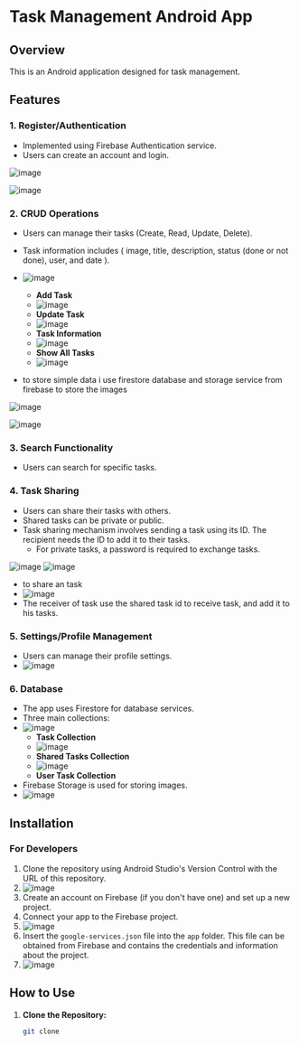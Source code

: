 # Task Management Android App

## Overview
This is an Android application designed for task management.

## Features

### 1. Register/Authentication
- Implemented using Firebase Authentication service.
- Users can create an account and login.

![image](https://github.com/abdelaziz-web/TaskManagement/assets/67710015/92bc59d2-b52b-4ed0-8891-baff6e1f61b8)

![image](https://github.com/abdelaziz-web/TaskManagement/assets/67710015/703c48d0-5ad2-4784-a006-812b4509e67b)

### 2. CRUD Operations
- Users can manage their tasks (Create, Read, Update, Delete).
- Task information includes ( image, title, description, status (done or not done), user, and date ).
- ![image](https://github.com/abdelaziz-web/TaskManagement/assets/67710015/3983dfdb-c7da-4021-9f3a-eea8b04ee543)
  - **Add Task**
  - ![image](https://github.com/abdelaziz-web/TaskManagement/assets/67710015/84ff28b7-dc2c-412d-9271-ee0c73d3f6ee)
  - **Update Task**
  - ![image](https://github.com/abdelaziz-web/TaskManagement/assets/67710015/07db6061-996f-4261-91c2-160afe0d449c)
  - **Task Information**
  - ![image](https://github.com/abdelaziz-web/TaskManagement/assets/67710015/3fa6dbee-bf03-44b2-b86d-d349e657695a)
  - **Show All Tasks**
  - ![image](https://github.com/abdelaziz-web/TaskManagement/assets/67710015/a3ed962a-2148-4004-b4dc-a5077638d33d)

- to store simple data i use firestore database and storage service from firebase to store the images

![image](https://github.com/abdelaziz-web/TaskManagement/assets/67710015/3dbb1ea1-16bb-49be-b580-7eb4760028cc)

![image](https://github.com/abdelaziz-web/TaskManagement/assets/67710015/98c844c4-1569-4a5e-b128-1dd85e40c0ff)

### 3. Search Functionality
- Users can search for specific tasks.

### 4. Task Sharing
- Users can share their tasks with others.
- Shared tasks can be private or public.
- Task sharing mechanism involves sending a task using its ID. The recipient needs the ID to add it to their tasks.
  - For private tasks, a password is required to exchange tasks.

![image](https://github.com/abdelaziz-web/TaskManagement/assets/67710015/a1d1577c-1cf7-4c65-a795-07977a644c45)
![image](https://github.com/abdelaziz-web/TaskManagement/assets/67710015/db3ff66b-52af-48d9-95a7-b6a24c222c89)
- to share an task
- ![image](https://github.com/abdelaziz-web/TaskManagement/assets/67710015/1ccac23e-a140-468e-913a-e159c20e81b1)
- The receiver of task use the shared task id to receive task, and add it to his tasks.
  
### 5. Settings/Profile Management
- Users can manage their profile settings.
- ![image](https://github.com/abdelaziz-web/TaskManagement/assets/67710015/c18aa621-1a17-4597-8545-e3bb11afe072)


### 6. Database
- The app uses Firestore for database services.
- Three main collections:
- ![image](https://github.com/abdelaziz-web/TaskManagement/assets/67710015/1294afb9-3125-4f91-a38a-91534d5fbf39)
  - **Task Collection**
  - ![image](https://github.com/abdelaziz-web/TaskManagement/assets/67710015/6f5add0e-e56c-40ad-acc0-1fd1e249a888)
  - **Shared Tasks Collection**
  - ![image](https://github.com/abdelaziz-web/TaskManagement/assets/67710015/f3b26e6f-1c02-4647-a7fc-665bc1b2a20a)
  - **User Task Collection**
- Firebase Storage is used for storing images.
- ![image](https://github.com/abdelaziz-web/TaskManagement/assets/67710015/d02f9ead-c280-497c-a8f2-2600a0917616)


## Installation

### For Developers
1. Clone the repository using Android Studio's Version Control with the URL of this repository.
2. ![image](https://github.com/abdelaziz-web/TaskManagement/assets/67710015/b87fb488-f844-402a-b744-04f288ff2e0e)
3. Create an account on Firebase (if you don't have one) and set up a new project.
4. Connect your app to the Firebase project.
5. ![image](https://github.com/abdelaziz-web/TaskManagement/assets/67710015/cd888edf-5aa0-44c5-821e-3b35ccdc9f11)
6. Insert the `google-services.json` file into the `app` folder. This file can be obtained from Firebase and contains the credentials and information about the project.
7. ![image](https://github.com/abdelaziz-web/TaskManagement/assets/67710015/8f9ffeb2-7fe9-40d7-b9de-c5b4514b8e8a)



## How to Use
1. **Clone the Repository:**
   ```sh
   git clone 
